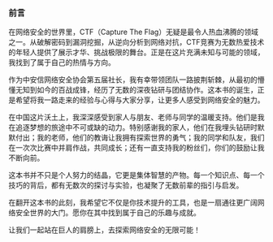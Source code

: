 ### 前言

在网络安全的世界里，CTF（Capture The Flag）无疑是最令人热血沸腾的领域之一。从破解密码到漏洞挖掘，从逆向分析到网络对抗，CTF竞赛为无数热爱技术的年轻人提供了展示才华、挑战极限的舞台。正是在这片充满未知与可能的领域，我找到了属于自己的热情与方向。

作为中安信网络安全协会第五届社长，我有幸带领团队一路披荆斩棘，从最初的懵懂无知到如今的百战成锋，经历了无数的深夜钻研与团结协作。这本书的诞生，正是希望将我一路走来的经验与心得与大家分享，让更多人感受到网络安全的魅力。

在中国这片沃土上，我深深感受到家人与朋友、老师与同学的温暖支持。他们是我在追逐梦想的旅途中不可或缺的动力。特别感谢我的家人，他们在我埋头钻研时默默付出；我的老师，他们的教诲让我拥有探索世界的勇气；我的同学和队友，我们在一次次比赛中并肩作战，共同成长；还有一直支持我的粉丝们，你们的鼓励让我不断向前。

这本书并不只是个人努力的结晶，它更是集体智慧的产物。每一个知识点、每一个技巧的背后，都有无数次的探讨与实验，也凝聚了无数前辈的指引与启发。

在翻开这本书的此刻，我希望它不仅是你技术提升的工具，也是一扇通往更广阔网络安全世界的大门。愿你在其中找到属于自己的乐趣与成就。

让我们一起站在巨人的肩膀上，去探索网络安全的无限可能！
